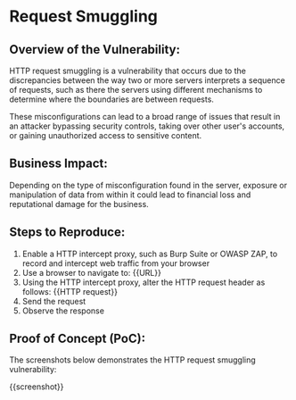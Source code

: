 # Request Smuggling

## Overview of the Vulnerability:

HTTP request smuggling is a vulnerability that occurs due to the discrepancies between the way two or more servers interprets a sequence of requests, such as there the servers using different mechanisms to determine where the boundaries are between requests.

These misconfigurations can lead to a broad range of issues that result in an attacker bypassing security controls, taking over other user's accounts, or gaining unauthorized access to sensitive content.

## Business Impact:

Depending on the type of misconfiguration found in the server, exposure or manipulation of data from within it could lead to financial loss and reputational damage for the business.

## Steps to Reproduce:

1. Enable a HTTP intercept proxy, such as Burp Suite or OWASP ZAP, to record and intercept web traffic from your browser
1. Use a browser to navigate to: {{URL}}
1. Using the HTTP intercept proxy, alter the HTTP request header as follows: {{HTTP request}}
1. Send the request
1. Observe the response

## Proof of Concept (PoC):

The screenshots below demonstrates the HTTP request smuggling vulnerability:

{{screenshot}}
